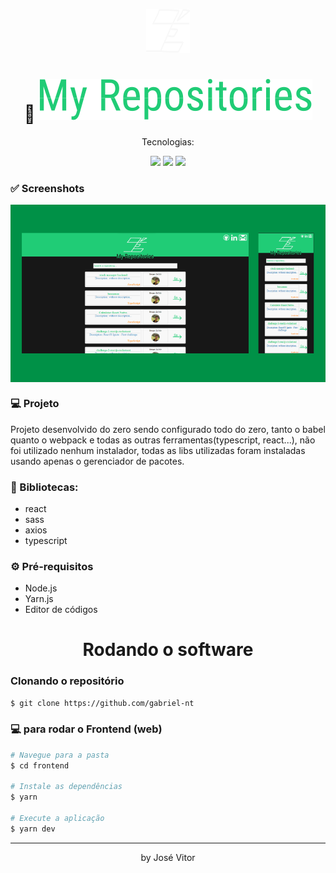 <p align="center">
  <img height="70px" width="70px" src="https://github.com/ZeVit0r/my-repositories/blob/main/imgs/logo-primary.svg" />
</p>

<h1 align="center">
    🚀 <img src="https://github.com/ZeVit0r/my-repositories/blob/main/imgs/logo-for-readme.svg" />
</h1>

<p align="center">Tecnologias:</p>

<p align="center">
  <img src="https://img.shields.io/static/v1?label=react&message=17.0.2&color=61DAFB&logo=react" />
  <img src="https://img.shields.io/static/v1?label=sass&message=1.49.9&color=CF649A&logo=sass" />
  <img src="https://img.shields.io/static/v1?label=typescript&message=4.6.2&color=3178C6&logo=typescript" />
</p>

### ✅ Screenshots
  <div align="center">
    <img align="center" src="https://github.com/ZeVit0r/my-repositories/blob/main/imgs/website.png" alt="projeto" />
  </div>
  
### 💻 Projeto

Projeto desenvolvido do zero sendo configurado todo do zero, tanto o babel quanto o webpack e todas as outras ferramentas(typescript, react...), não foi utilizado nenhum instalador, todas as libs utilizadas foram instaladas usando apenas o gerenciador de pacotes. 

### 📕 Bibliotecas:

- react
- sass
- axios
- typescript

### ⚙ Pré-requisitos

- Node.js
- Yarn.js
- Editor de códigos

<h1 align="center"> Rodando o software</h1>

### Clonando o repositório

```bash
$ git clone https://github.com/gabriel-nt
```

### 💻 para rodar o Frontend (web)

```bash
# Navegue para a pasta
$ cd frontend

# Instale as dependências
$ yarn

# Execute a aplicação
$ yarn dev
```

<hr/>

<p align="center">by José Vitor</p>

